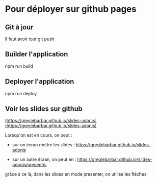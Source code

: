 # Pour déployer sur github pages

## Git à jour

Il faut avoir tout git push

## Builder l'application

npm run build

## Deployer l'application

npm run deploy

## Voir les slides sur github

[https://greglebarbar.github.io/slides-adonis](https://greglebarbar.github.io/slides-adonis)

Lorsqu'on est en cours, on peut :

- sur un écran mettre les slides :
  https://greglebarbar.github.io/slides-adonis

- sur un autre écran, on peut en :
  https://greglebarbar.github.io/slides-adonis/presenter

grâce à ce là, dans les slides en mode presenter, on utilise les flèches
